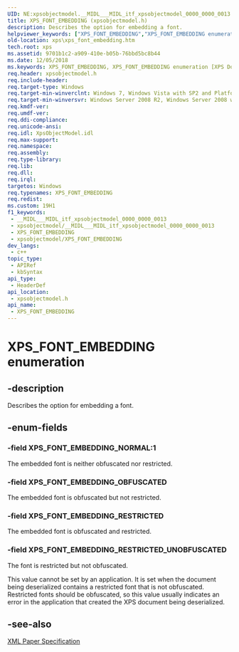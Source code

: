 ```yaml
---
UID: NE:xpsobjectmodel.__MIDL___MIDL_itf_xpsobjectmodel_0000_0000_0013
title: XPS_FONT_EMBEDDING (xpsobjectmodel.h)
description: Describes the option for embedding a font.
helpviewer_keywords: ["XPS_FONT_EMBEDDING","XPS_FONT_EMBEDDING enumeration [XPS Documents and Packaging]","XPS_FONT_EMBEDDING_NORMAL","XPS_FONT_EMBEDDING_OBFUSCATED","XPS_FONT_EMBEDDING_RESTRICTED","XPS_FONT_EMBEDDING_RESTRICTED_UNOBFUSCATED","xps.xps_font_embedding","xpsobjectmodel/XPS_FONT_EMBEDDING","xpsobjectmodel/XPS_FONT_EMBEDDING_NORMAL","xpsobjectmodel/XPS_FONT_EMBEDDING_OBFUSCATED","xpsobjectmodel/XPS_FONT_EMBEDDING_RESTRICTED","xpsobjectmodel/XPS_FONT_EMBEDDING_RESTRICTED_UNOBFUSCATED"]
old-location: xps\xps_font_embedding.htm
tech.root: xps
ms.assetid: 9701b1c2-a909-410e-b05b-76bbd5bc8b44
ms.date: 12/05/2018
ms.keywords: XPS_FONT_EMBEDDING, XPS_FONT_EMBEDDING enumeration [XPS Documents and Packaging], XPS_FONT_EMBEDDING_NORMAL, XPS_FONT_EMBEDDING_OBFUSCATED, XPS_FONT_EMBEDDING_RESTRICTED, XPS_FONT_EMBEDDING_RESTRICTED_UNOBFUSCATED, xps.xps_font_embedding, xpsobjectmodel/XPS_FONT_EMBEDDING, xpsobjectmodel/XPS_FONT_EMBEDDING_NORMAL, xpsobjectmodel/XPS_FONT_EMBEDDING_OBFUSCATED, xpsobjectmodel/XPS_FONT_EMBEDDING_RESTRICTED, xpsobjectmodel/XPS_FONT_EMBEDDING_RESTRICTED_UNOBFUSCATED
req.header: xpsobjectmodel.h
req.include-header: 
req.target-type: Windows
req.target-min-winverclnt: Windows 7, Windows Vista with SP2 and Platform Update for Windows Vista [desktop apps \| UWP apps]
req.target-min-winversvr: Windows Server 2008 R2, Windows Server 2008 with SP2 and Platform Update for Windows Server 2008 [desktop apps \| UWP apps]
req.kmdf-ver: 
req.umdf-ver: 
req.ddi-compliance: 
req.unicode-ansi: 
req.idl: XpsObjectModel.idl
req.max-support: 
req.namespace: 
req.assembly: 
req.type-library: 
req.lib: 
req.dll: 
req.irql: 
targetos: Windows
req.typenames: XPS_FONT_EMBEDDING
req.redist: 
ms.custom: 19H1
f1_keywords:
 - __MIDL___MIDL_itf_xpsobjectmodel_0000_0000_0013
 - xpsobjectmodel/__MIDL___MIDL_itf_xpsobjectmodel_0000_0000_0013
 - XPS_FONT_EMBEDDING
 - xpsobjectmodel/XPS_FONT_EMBEDDING
dev_langs:
 - c++
topic_type:
 - APIRef
 - kbSyntax
api_type:
 - HeaderDef
api_location:
 - xpsobjectmodel.h
api_name:
 - XPS_FONT_EMBEDDING
---
```


# XPS_FONT_EMBEDDING enumeration


## -description

Describes the option for embedding a font.

## -enum-fields

### -field XPS_FONT_EMBEDDING_NORMAL:1

The embedded font is neither obfuscated nor restricted.

### -field XPS_FONT_EMBEDDING_OBFUSCATED

The embedded font is obfuscated but not restricted.

### -field XPS_FONT_EMBEDDING_RESTRICTED

The embedded font is obfuscated and restricted.

### -field XPS_FONT_EMBEDDING_RESTRICTED_UNOBFUSCATED

The font is restricted but not obfuscated.

This value cannot be set by an application. It is set when the document being deserialized contains a restricted font that is not obfuscated. Restricted fonts should be obfuscated, so this value usually indicates an error in the application that created the XPS document being deserialized.

## -see-also

<a href="https://en.wikipedia.org/wiki/Open_XML_Paper_Specification">XML Paper Specification</a>


